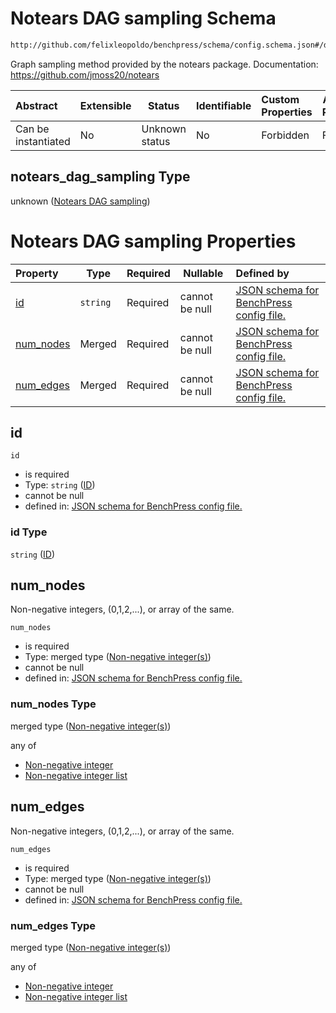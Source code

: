 # Notears DAG sampling Schema

```txt
http://github.com/felixleopoldo/benchpress/schema/config.schema.json#/definitions/notears_dag_sampling
```

Graph sampling method provided by the notears package. 
 Documentation: <https://github.com/jmoss20/notears>


| Abstract            | Extensible | Status         | Identifiable | Custom Properties | Additional Properties | Access Restrictions | Defined In                                                                  |
| :------------------ | ---------- | -------------- | ------------ | :---------------- | --------------------- | ------------------- | --------------------------------------------------------------------------- |
| Can be instantiated | No         | Unknown status | No           | Forbidden         | Forbidden             | none                | [config.schema.json\*](../../out/config.schema.json "open original schema") |

## notears_dag_sampling Type

unknown ([Notears DAG sampling](config-definitions-notears-dag-sampling.md))

# Notears DAG sampling Properties

| Property                | Type     | Required | Nullable       | Defined by                                                                                                                                                                                                                      |
| :---------------------- | -------- | -------- | -------------- | :------------------------------------------------------------------------------------------------------------------------------------------------------------------------------------------------------------------------------ |
| [id](#id)               | `string` | Required | cannot be null | [JSON schema for BenchPress config file.](config-definitions-notears-dag-sampling-properties-id.md "http&#x3A;//github.com/felixleopoldo/benchpress/schema/config.schema.json#/definitions/notears_dag_sampling/properties/id") |
| [num_nodes](#num_nodes) | Merged   | Required | cannot be null | [JSON schema for BenchPress config file.](config-definitions-non-negative-integers.md "http&#x3A;//github.com/felixleopoldo/benchpress/schema/config.schema.json#/definitions/notears_dag_sampling/properties/num_nodes")       |
| [num_edges](#num_edges) | Merged   | Required | cannot be null | [JSON schema for BenchPress config file.](config-definitions-non-negative-integers.md "http&#x3A;//github.com/felixleopoldo/benchpress/schema/config.schema.json#/definitions/notears_dag_sampling/properties/num_edges")       |

## id




`id`

-   is required
-   Type: `string` ([ID](config-definitions-notears-dag-sampling-properties-id.md))
-   cannot be null
-   defined in: [JSON schema for BenchPress config file.](config-definitions-notears-dag-sampling-properties-id.md "http&#x3A;//github.com/felixleopoldo/benchpress/schema/config.schema.json#/definitions/notears_dag_sampling/properties/id")

### id Type

`string` ([ID](config-definitions-notears-dag-sampling-properties-id.md))

## num_nodes

Non-negative integers, (0,1,2,...), or array of the same.


`num_nodes`

-   is required
-   Type: merged type ([Non-negative integer(s)](config-definitions-non-negative-integers.md))
-   cannot be null
-   defined in: [JSON schema for BenchPress config file.](config-definitions-non-negative-integers.md "http&#x3A;//github.com/felixleopoldo/benchpress/schema/config.schema.json#/definitions/notears_dag_sampling/properties/num_nodes")

### num_nodes Type

merged type ([Non-negative integer(s)](config-definitions-non-negative-integers.md))

any of

-   [Non-negative integer](config-definitions-non-negative-integers-anyof-non-negative-integer.md "check type definition")
-   [Non-negative integer list](config-definitions-non-negative-integers-anyof-non-negative-integer-list.md "check type definition")

## num_edges

Non-negative integers, (0,1,2,...), or array of the same.


`num_edges`

-   is required
-   Type: merged type ([Non-negative integer(s)](config-definitions-non-negative-integers.md))
-   cannot be null
-   defined in: [JSON schema for BenchPress config file.](config-definitions-non-negative-integers.md "http&#x3A;//github.com/felixleopoldo/benchpress/schema/config.schema.json#/definitions/notears_dag_sampling/properties/num_edges")

### num_edges Type

merged type ([Non-negative integer(s)](config-definitions-non-negative-integers.md))

any of

-   [Non-negative integer](config-definitions-non-negative-integers-anyof-non-negative-integer.md "check type definition")
-   [Non-negative integer list](config-definitions-non-negative-integers-anyof-non-negative-integer-list.md "check type definition")
